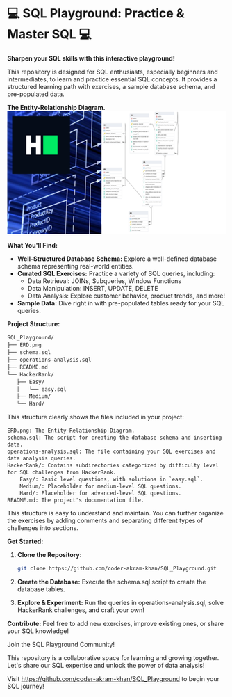 # 💻 SQL Playground: Practice & Master SQL 💻

**Sharpen your SQL skills with this interactive playground!**

This repository is designed for SQL enthusiasts, especially beginners and intermediates, to learn and practice essential SQL concepts. It provides a structured learning path with exercises, a sample database schema, and pre-populated data.

**The Entity-Relationship Diagram.**
<img src="https://github.com/coder-akram-khan/SQL_Playground/blob/main/ERD.png?raw=true" width="1000"/>

**What You'll Find:**

* **Well-Structured Database Schema:** Explore a well-defined database schema representing real-world entities.
* **Curated SQL Exercises:** Practice a variety of SQL queries, including:
    * Data Retrieval: JOINs, Subqueries, Window Functions
    * Data Manipulation: INSERT, UPDATE, DELETE
    * Data Analysis: Explore customer behavior, product trends, and more!
* **Sample Data:** Dive right in with pre-populated tables ready for your SQL queries.

**Project Structure:**
   ```bash
   SQL_Playground/
  ├── ERD.png
  ├── schema.sql
  ├── operations-analysis.sql
  ├── README.md
  └── HackerRank/
      ├── Easy/
      │   └── easy.sql
      ├── Medium/
      └── Hard/
   ```

This structure clearly shows the files included in your project:

    ERD.png: The Entity-Relationship Diagram.
    schema.sql: The script for creating the database schema and inserting data.
    operations-analysis.sql: The file containing your SQL exercises and data analysis queries.
    HackerRank/: Contains subdirectories categorized by difficulty level for SQL challenges from HackerRank.
        Easy/: Basic level questions, with solutions in `easy.sql`.
        Medium/: Placeholder for medium-level SQL questions.
        Hard/: Placeholder for advanced-level SQL questions.
    README.md: The project's documentation file.

This structure is easy to understand and maintain. You can further organize the exercises by adding comments and separating different types of challenges into sections.

**Get Started:**

1. **Clone the Repository:**
   ```bash
   git clone https://github.com/coder-akram-khan/SQL_Playground.git
   ```
2. **Create the Database:** Execute the schema.sql script to create the database tables.

3. **Explore & Experiment:** Run the queries in operations-analysis.sql, solve HackerRank challenges, and craft your own!

**Contribute:** Feel free to add new exercises, improve existing ones, or share your SQL knowledge!

Join the SQL Playground Community!

This repository is a collaborative space for learning and growing together. Let's share our SQL expertise and unlock the power of data analysis!

Visit https://github.com/coder-akram-khan/SQL_Playground to begin your SQL journey!

